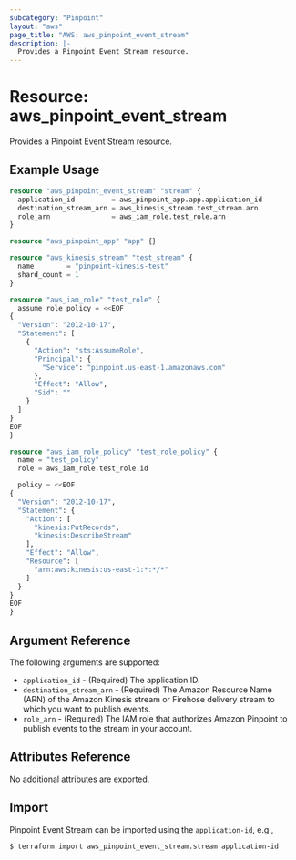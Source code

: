 ```yaml
---
subcategory: "Pinpoint"
layout: "aws"
page_title: "AWS: aws_pinpoint_event_stream"
description: |-
  Provides a Pinpoint Event Stream resource.
---
```


# Resource: aws_pinpoint_event_stream

Provides a Pinpoint Event Stream resource.

## Example Usage

```terraform
resource "aws_pinpoint_event_stream" "stream" {
  application_id         = aws_pinpoint_app.app.application_id
  destination_stream_arn = aws_kinesis_stream.test_stream.arn
  role_arn               = aws_iam_role.test_role.arn
}

resource "aws_pinpoint_app" "app" {}

resource "aws_kinesis_stream" "test_stream" {
  name        = "pinpoint-kinesis-test"
  shard_count = 1
}

resource "aws_iam_role" "test_role" {
  assume_role_policy = <<EOF
{
  "Version": "2012-10-17",
  "Statement": [
    {
      "Action": "sts:AssumeRole",
      "Principal": {
        "Service": "pinpoint.us-east-1.amazonaws.com"
      },
      "Effect": "Allow",
      "Sid": ""
    }
  ]
}
EOF
}

resource "aws_iam_role_policy" "test_role_policy" {
  name = "test_policy"
  role = aws_iam_role.test_role.id

  policy = <<EOF
{
  "Version": "2012-10-17",
  "Statement": {
    "Action": [
      "kinesis:PutRecords",
      "kinesis:DescribeStream"
    ],
    "Effect": "Allow",
    "Resource": [
      "arn:aws:kinesis:us-east-1:*:*/*"
    ]
  }
}
EOF
}
```


## Argument Reference

The following arguments are supported:

* `application_id` - (Required) The application ID.
* `destination_stream_arn` - (Required) The Amazon Resource Name (ARN) of the Amazon Kinesis stream or Firehose delivery stream to which you want to publish events.
* `role_arn` - (Required) The IAM role that authorizes Amazon Pinpoint to publish events to the stream in your account.

## Attributes Reference

No additional attributes are exported.

## Import

Pinpoint Event Stream can be imported using the `application-id`, e.g.,

```
$ terraform import aws_pinpoint_event_stream.stream application-id
```
